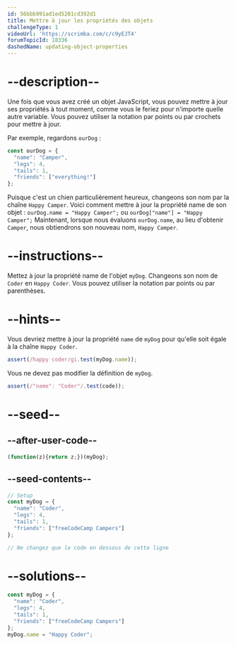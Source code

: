 ```yaml
---
id: 56bbb991ad1ed5201cd392d1
title: Mettre à jour les propriétés des objets
challengeType: 1
videoUrl: 'https://scrimba.com/c/c9yEJT4'
forumTopicId: 18336
dashedName: updating-object-properties
---
```


# --description--

Une fois que vous avez créé un objet JavaScript, vous pouvez mettre à jour ses propriétés à tout moment, comme vous le feriez pour n'importe quelle autre variable. Vous pouvez utiliser la notation par points ou par crochets pour mettre à jour.

Par exemple, regardons `ourDog` :

```js
const ourDog = {
  "name": "Camper",
  "legs": 4,
  "tails": 1,
  "friends": ["everything!"]
};
```

Puisque c'est un chien particulièrement heureux, changeons son nom par la chaîne `Happy Camper`. Voici comment mettre à jour la propriété name de son objet : `ourDog.name = "Happy Camper";` ou `ourDog["name"] = "Happy Camper";` Maintenant, lorsque nous évaluons `ourDog.name`, au lieu d'obtenir `Camper`, nous obtiendrons son nouveau nom, `Happy Camper`.

# --instructions--

Mettez à jour la propriété name de l'objet `myDog`. Changeons son nom de `Coder` en `Happy Coder`. Vous pouvez utiliser la notation par points ou par parenthèses.

# --hints--

Vous devriez mettre à jour la propriété `name` de `myDog` pour qu'elle soit égale à la chaîne `Happy Coder`.

```js
assert(/happy coder/gi.test(myDog.name));
```

Vous ne devez pas modifier la définition de `myDog`.

```js
assert(/"name": "Coder"/.test(code));
```

# --seed--

## --after-user-code--

```js
(function(z){return z;})(myDog);
```

## --seed-contents--

```js
// Setup
const myDog = {
  "name": "Coder",
  "legs": 4,
  "tails": 1,
  "friends": ["freeCodeCamp Campers"]
};

// Ne changez que le code en dessous de cette ligne

```

# --solutions--

```js
const myDog = {
  "name": "Coder",
  "legs": 4,
  "tails": 1,
  "friends": ["freeCodeCamp Campers"]
};
myDog.name = "Happy Coder";
```
